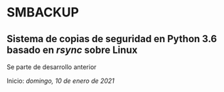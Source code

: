 # SMBACKUP

## Sistema de copias de seguridad en Python 3.6 basado en _rsync_ sobre Linux

Se parte de desarrollo anterior

Inicio: _domingo, 10 de enero de 2021_
